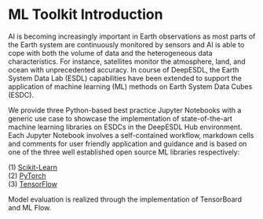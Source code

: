 # ML Toolkit Introduction

AI is becoming increasingly important in Earth observations as most parts of the Earth system are continuously monitored by sensors and AI is able to cope  with both the volume of data and the heterogeneous data characteristics. For instance, satellites monitor the atmosphere, land, and ocean with unprecedented accuracy. In course of DeepESDL, the Earth System Data Lab (ESDL) capabilities have been extended to support the application of 
machine learning (ML) methods on Earth System Data Cubes (ESDC). 

We provide three Python-based best practice Jupyter Notebooks with a generic use case to showcase the implementation of state-of-the-art machine learning libraries on ESDCs in the DeepESDL Hub environment. 
Each Jupyter Notebook involves a self-contained workflow, markdown cells and comments for user friendly application and guidance and is based on one of the three well established open source ML libraries respectively:

(1) [Scikit-Learn](https://github.com/deepesdl/ML-Toolkit/blob/master/src/use_case_lst_at_scikit-learn_mlflow.ipynb)\
(2) [PyTorch](https://github.com/deepesdl/ML-Toolkit/blob/master/src/use_case_lst_at_pytorch_mlflow.ipynb)\
(3) [TensorFlow](https://github.com/deepesdl/ML-Toolkit/blob/master/src/use_case_lst_at_tensorflow_tensorboard.ipynb)

Model evaluation is realized through the implementation of TensorBoard and ML Flow.
